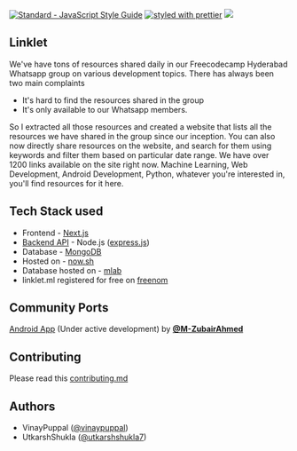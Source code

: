 [![Standard - JavaScript Style Guide](https://cdn.rawgit.com/feross/standard/master/badge.svg)](https://github.com/feross/standard)
[![styled with prettier](https://img.shields.io/badge/styled_with-prettier-ff69b4.svg)](https://github.com/prettier/prettier)
[![](https://img.shields.io/badge/lighthouse--score-100%2F100-blue.svg)](https://pwa-directory.appspot.com/pwas/5676600884461568#t=Linklet%20App&bg=%233f51b5&c=%23ffffff)

## Linklet
We've have tons of resources shared daily in our Freecodecamp Hyderabad Whatsapp group on various development topics. There has always been two main complaints
- It's hard to find the resources shared in the group
- It's only available to our Whatsapp members.

So I extracted all those resources and created a website that lists all the resources we have shared in the group since our inception. You can also now directly share resources on the website, and search for them using keywords and filter them based on particular date range. We have over 1200 links available on the site right now. Machine Learning, Web Development, Android Development, Python, whatever you're interested in, you'll find resources for it here.

## Tech Stack used
- Frontend - [Next.js](https://github.com/zeit/next.js)
- [Backend API](https://github.com/vinaypuppal/linklet-api) - Node.js ([express.js](expressjs.com))
- Database - [MongoDB](https://www.mongodb.com/)
- Hosted on - [now.sh](https://now.sh)
- Database hosted on - [mlab](https://mlab.com)
- linklet.ml registered for free on [freenom](http://www.freenom.com/en/index.html)

## Community Ports
[Android App](https://github.com/M-ZubairAhmed/Linklet-Android) (Under active development) by **[@M-ZubairAhmed](https://github.com/M-ZubairAhmed)**

## Contributing
Please read this [contributing.md](https://github.com/vinaypuppal/linklet-app/blob/master/contributing.md)

## Authors
- VinayPuppal ([@vinaypuppal](https://vinaypuppal.com))
- UtkarshShukla ([@utkarshshukla7](https://github.com/UtkarshShukla7))